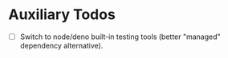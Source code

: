 # Auxiliary Todos

- [ ] Switch to node/deno built-in testing tools (better "managed" dependency alternative).
